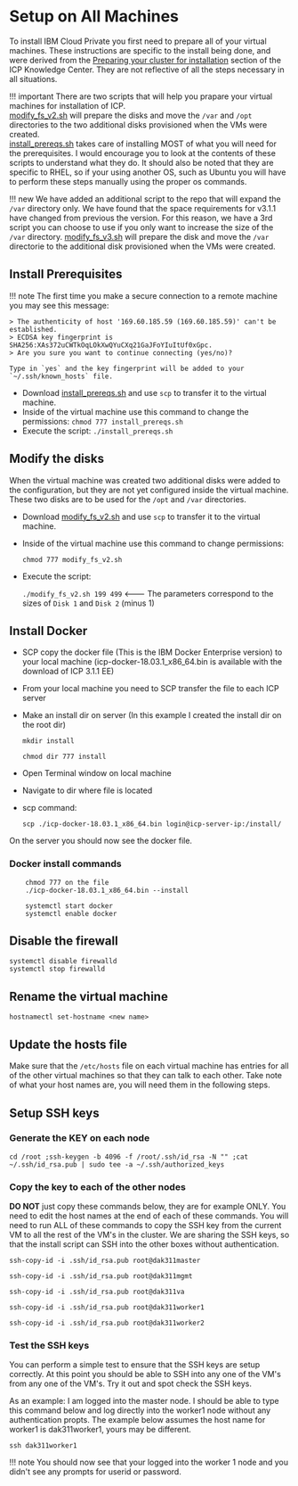 # Setup on All Machines

To install IBM Cloud Private you first need to prepare all of your virtual machines.  These instructions are specific to the install being done, and were derived from the [Preparing your cluster for installation](https://www.ibm.com/support/knowledgecenter/en/SSBS6K_3.1.1/installing/prep.html) section of the ICP Knowledge Center. They are not reflective of all the steps necessary in all situations.  

!!! important
    There are two scripts that will help you prapare your virtual machines for installation of ICP.  
    [modify_fs_v2.sh](files/modify_fs_v2.sh) will prepare the disks and move the `/var` and `/opt` directories to the two additional disks provisioned when the VMs were created.  
    [install_prereqs.sh](files/install_prereqs.sh) takes care of installing MOST of what you will need for the prerequisites.
    I would encourage you to look at the contents of these scripts to understand what they do. It should also be noted that they are specific to RHEL, so if your using another OS, such as Ubuntu you will have to perform these steps manually using the proper os commands. 

!!! new 
    We have added an additional script to the repo that will expand the `/var` directory only. We have found that the space requirements for v3.1.1 have changed from previous the version. For this reason, we have a 3rd script you can choose to use if you only want to increase the size of the `/var` directory. 
    [modify_fs_v3.sh](files/modify_fs_v3.sh) will prepare the disk and move the `/var` directorie to the additional disk provisioned when the VMs were created.  

## Install Prerequisites

!!! note
    The first time you make a secure connection to a remote machine you may see this message:
    
    > The authenticity of host '169.60.185.59 (169.60.185.59)' can't be established.
    > ECDSA key fingerprint is SHA256:XAs372uCWTkOqLOkXwQYuCXq21GaJFoYIuItUf0xGpc.
    > Are you sure you want to continue connecting (yes/no)?
    
    Type in `yes` and the key fingerprint will be added to your `~/.ssh/known_hosts` file.

- Download [install_prereqs.sh](files/install_prereqs.sh) and use `scp` to transfer it to the virtual machine.
- Inside of the virtual machine use this command to change the permissions: `chmod 777 install_prereqs.sh`
- Execute the script: `./install_prereqs.sh`


## Modify the disks

When the virtual machine was created two additional disks were added to the configuration, but they are not yet configured inside the virtual machine.  These two disks are to be used for the `/opt` and `/var` directories.  

- Download [modify_fs_v2.sh](files/modify_fs_v2.sh) and use `scp` to transfer it to the virtual machine.
- Inside of the virtual machine use this command to change permissions: 

    `chmod 777 modify_fs_v2.sh`

- Execute the script: 

    `./modify_fs_v2.sh 199 499` <--- The parameters correspond to the sizes of `Disk 1` and `Disk 2` (minus 1)

## Install Docker

- SCP copy the docker file (This is the IBM Docker Enterprise version) to your local machine
    (icp-docker-18.03.1_x86_64.bin is available with the download of ICP 3.1.1 EE)
- From your local machine you need to SCP transfer the file to each ICP server
- Make an install dir on server (In this example I created the install dir on the root dir)

    ```mkdir install ```

    ```chmod dir 777 install```

- Open Terminal window on local machine
- Navigate to dir where file is located
- scp command:    

    ```scp ./icp-docker-18.03.1_x86_64.bin login@icp-server-ip:/install/```

On the server you should now see the docker file. 

### Docker install commands

```
    chmod 777 on the file
    ./icp-docker-18.03.1_x86_64.bin --install

    systemctl start docker
    systemctl enable docker
```

## Disable the firewall
```
systemctl disable firewalld
systemctl stop firewalld
```


## Rename the virtual machine

```
hostnamectl set-hostname <new name>
```


## Update the hosts file

Make sure that the `/etc/hosts` file on each virtual machine has entries for all of the other virtual machines so that they can talk to each other. Take note of what your host names are, you will need them in the following steps. 


## Setup SSH keys

### Generate the KEY on each node

```
cd /root ;ssh-keygen -b 4096 -f /root/.ssh/id_rsa -N "" ;cat ~/.ssh/id_rsa.pub | sudo tee -a ~/.ssh/authorized_keys
```

### Copy the key to each of the other nodes 

**DO NOT** just copy these commands below, they are for example ONLY. You need to edit the host names at the end of each of these commands. You will need to run ALL of these commands to copy the SSH key from the current VM to all the rest of the VM's in the cluster. We are sharing the SSH keys, so that the install script can SSH into the other boxes without authentication. 
```
ssh-copy-id -i .ssh/id_rsa.pub root@dak311master

ssh-copy-id -i .ssh/id_rsa.pub root@dak311mgmt

ssh-copy-id -i .ssh/id_rsa.pub root@dak311va

ssh-copy-id -i .ssh/id_rsa.pub root@dak311worker1

ssh-copy-id -i .ssh/id_rsa.pub root@dak311worker2
```

### Test the SSH keys

You can perform a simple test to ensure that the SSH keys are setup correctly. At this point you should be able to SSH into any one of the VM's from any one of the VM's. Try it out and spot check the SSH keys. 

As an example:  I am logged into the master node. I should be able to type this command below and log directly into the worker1 node without any authentication propts. The example below assumes the host name for worker1 is dak311worker1, yours may be different. 

```
ssh dak311worker1
```
 

!!! note
    You should now see that your logged into the worker 1 node and you didn't see any prompts for userid or password.

